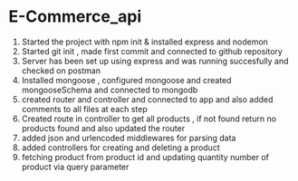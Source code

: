 # E-Commerce_api

1) Started the project with npm init & installed express and nodemon
2) Started git init , made first commit and connected to github repository
3) Server has been set up using express and was running succesfully and checked on postman
4) Installed mongoose , configured mongoose and  created mongooseSchema and connected to mongodb
5) created router and controller and connected to app and also added comments to all files at each step
6) Created route in controller to get all products , if not found return no products found and also updated the router
7) added json and urlencoded middlewares for parsing data
8) added controllers for creating and deleting a product
9) fetching product from product id and updating quantity number of product via query parameter
